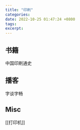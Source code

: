 ```yaml
---
title: "印刷"
categories: 
date: 2022-10-25 01:47:24 +0800
tags: 
excerpt: 
---
```






## 书籍

中国印刷通史

## 播客

字谈字畅

## Misc

[[打印机]]

